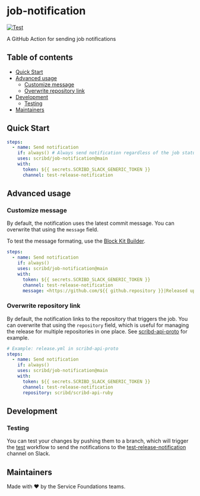# job-notification

[![Test](https://github.com/scribd/job-notification/actions/workflows/test.yml/badge.svg?branch=main&event=push)](https://github.com/scribd/job-notification/actions/workflows/test.yml)

A GitHub Action for sending job notifications

## Table of contents

- [Quick Start](#quick-start)
- [Advanced usage](#advanced-usage)
  - [Customize message](#customize-message)
  - [Overwrite repository link](#overwrite-repository-link)
- [Development](#development)
  - [Testing](#testing)
- [Maintainers](#maintainers)

## Quick Start

```yaml
steps:
  - name: Send notification 
    if: always() # Always send notification regardless of the job status.
    uses: scribd/job-notification@main
    with:
      token: ${{ secrets.SCRIBD_SLACK_GENERIC_TOKEN }}
      channel: test-release-notification
```

## Advanced usage

### Customize message

By default, the notification uses the latest commit message. You can overwrite that using the `message` field. 

To test the message formating, use the [Block Kit Builder](https://app.slack.com/block-kit-builder/).

```yaml
steps:
  - name: Send notification 
    if: always()
    uses: scribd/job-notification@main
    with:
      token: ${{ secrets.SCRIBD_SLACK_GENERIC_TOKEN }}
      channel: test-release-notification
      message: <https://github.com/${{ github.repository }}|Released update>
```

### Overwrite repository link

By default, the notification links to the repository that triggers the job. You can overwrite that using the `repository` field, which is useful for managing the release for multiple repositories in one place. See [scribd-api-proto](https://github.com/scribd/scribd-api-proto) for example.

```yaml
# Example: release.yml in scribd-api-proto
steps:
  - name: Send notification 
    if: always()
    uses: scribd/job-notification@main
    with:
      token: ${{ secrets.SCRIBD_SLACK_GENERIC_TOKEN }}
      channel: test-release-notification
      repository: scribd/scribd-api-ruby
```

## Development

### Testing

You can test your changes by pushing them to a branch, which will trigger the [test](.github/workflows/test.yml) workflow to send the notifications to the [test-release-notification](https://scribd.slack.com/archives/C04U68KR6CU) channel on Slack.

## Maintainers

Made with ❤️ by the Service Foundations teams.
